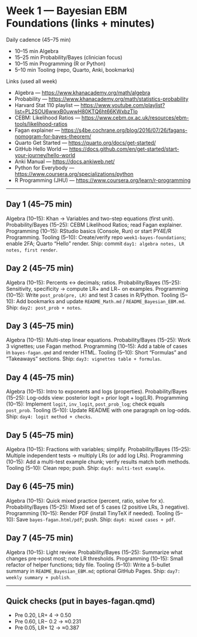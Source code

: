 # Week 1 — Bayesian EBM Foundations (links + minutes)

Daily cadence (45–75 min)
- 10–15 min Algebra
- 15–25 min Probability/Bayes (clinician focus)
- 10–15 min Programming (R or Python)
- 5–10 min Tooling (repo, Quarto, Anki, bookmarks)

Links (used all week)
- Algebra — https://www.khanacademy.org/math/algebra
- Probability — https://www.khanacademy.org/math/statistics-probability
- Harvard Stat 110 playlist — https://www.youtube.com/playlist?list=PL2SOU6wwxB0uwwH80KTQ6ht66KWxbzTIo
- CEBM: Likelihood Ratios — https://www.cebm.ox.ac.uk/resources/ebm-tools/likelihood-ratios
- Fagan explainer — https://s4be.cochrane.org/blog/2016/07/26/fagans-nomogram-for-bayes-theorem/
- Quarto Get Started — https://quarto.org/docs/get-started/
- GitHub Hello World — https://docs.github.com/en/get-started/start-your-journey/hello-world
- Anki Manual — https://docs.ankiweb.net/
- Python for Everybody — https://www.coursera.org/specializations/python
- R Programming (JHU) — https://www.coursera.org/learn/r-programming

---

## Day 1 (45–75 min)
Algebra (10–15): Khan → Variables and two-step equations (first unit).
Probability/Bayes (15–25): CEBM Likelihood Ratios; read Fagan explainer.
Programming (10–15): RStudio basics (Console, Run) or start PY4E/R Programming.
Tooling (5–10): Create/verify repo `week1-bayes-foundations`; enable 2FA; Quarto “Hello” render.
Ship: commit `day1: algebra notes, LR notes, first render`.

## Day 2 (45–75 min)
Algebra (10–15): Percents ↔ decimals; ratios.
Probability/Bayes (15–25): Sensitivity, specificity → compute LR+ and LR− on examples.
Programming (10–15): Write `post_prob(pre, LR)` and test 3 cases in R/Python.
Tooling (5–10): Add bookmarks and update `README_Math.md` / `README_Bayesian_EBM.md`.
Ship: `day2: post_prob + notes`.

## Day 3 (45–75 min)
Algebra (10–15): Multi-step linear equations.
Probability/Bayes (15–25): Work 3 vignettes; use Fagan method.
Programming (10–15): Add a table of cases in `bayes-fagan.qmd` and render HTML.
Tooling (5–10): Short “Formulas” and “Takeaways” sections.
Ship: `day3: vignettes table + formulas`.

## Day 4 (45–75 min)
Algebra (10–15): Intro to exponents and logs (properties).
Probability/Bayes (15–25): Log-odds view: posterior logit = prior logit + log(LR).
Programming (10–15): Implement `logit`, `inv_logit`, `post_prob_log`; check equals `post_prob`.
Tooling (5–10): Update README with one paragraph on log-odds.
Ship: `day4: logit method + checks`.

## Day 5 (45–75 min)
Algebra (10–15): Fractions with variables; simplify.
Probability/Bayes (15–25): Multiple independent tests → multiply LRs (or add log LRs).
Programming (10–15): Add a multi-test example chunk; verify results match both methods.
Tooling (5–10): Clean repo; push.
Ship: `day5: multi-test example`.

## Day 6 (45–75 min)
Algebra (10–15): Quick mixed practice (percent, ratio, solve for x).
Probability/Bayes (15–25): Mixed set of 5 cases (2 positive LRs, 3 negative).
Programming (10–15): Render PDF (install TinyTeX if needed).
Tooling (5–10): Save `bayes-fagan.html/pdf`; push.
Ship: `day6: mixed cases + pdf`.

## Day 7 (45–75 min)
Algebra (10–15): Light review.
Probability/Bayes (15–25): Summarize what changes pre→post most; note LR thresholds.
Programming (10–15): Small refactor of helper functions; tidy file.
Tooling (5–10): Write a 5-bullet summary in `README_Bayesian_EBM.md`; optional GitHub Pages.
Ship: `day7: weekly summary + publish`.

---

## Quick checks (put in bayes-fagan.qmd)
- Pre 0.20, LR+ 4 → 0.50
- Pre 0.60, LR− 0.2 → ≈0.231
- Pre 0.05, LR+ 12 → ≈0.387
